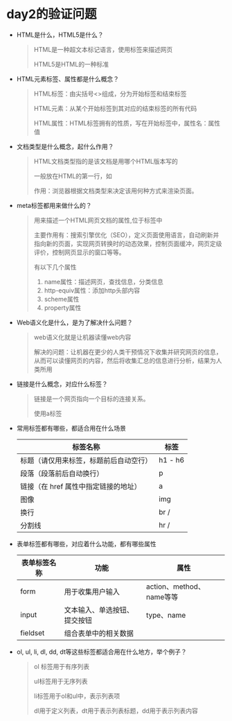 # day2的验证问题

- HTML是什么，HTML5是什么？

  > HTML是一种超文本标记语言，使用标签来描述网页
  >
  > HTML5是HTML的一种标准

- HTML元素标签、属性都是什么概念？

  > HTML标签：由尖括号<>组成，分为开始标签和结束标签
  >
  > HTML元素：从某个开始标签到其对应的结束标签的所有代码
  >
  > HTML属性：HTML标签拥有的性质，写在开始标签中，属性名：属性值

- 文档类型是什么概念，起什么作用？

  > HTML文档类型指的是该文档是用哪个HTML版本写的
  >
  > 一般放在HTML的第一行，如<!DOCTYPE html>
  >
  > 作用：浏览器根据文档类型来决定该用何种方式来渲染页面。

- meta标签都用来做什么的？

  > 用来描述一个HTML网页文档的属性,位于<head>标签中
  >
  > 主要作用有：搜索引擎优化（SEO），定义页面使用语言，自动刷新并指向新的页面，实现网页转换时的动态效果，控制页面缓冲，网页定级评价，控制网页显示的窗口等等。
  >
  > 有以下几个属性
  >
  > 1. name属性：描述网页，查找信息，分类信息
  > 2. http-equiv属性：添加http头部内容
  > 3. scheme属性
  > 4. property属性

- Web语义化是什么，是为了解决什么问题？

  > web语义化就是让机器读懂web内容
  >
  > 解决的问题：让机器在更少的人类干预情况下收集并研究网页的信息，从而可以读懂网页的内容，然后将收集汇总的信息进行分析，结果为人类所用

- 链接是什么概念，对应什么标签？

  > 链接是一个网页指向一个目标的连接关系。
  >
  > 使用a标签

- 常用标签都有哪些，都适合用在什么场景

  | 标签名称                               | 标签        |
  | -------------------------------------- | ----------- |
  | 标题（请仅用来标签，标题前后自动空行） | h1 - h6 |
  | 段落（段落前后自动换行）               | p         |
  | 链接（在 href 属性中指定链接的地址）   | a         |
  | 图像                                   | img       |
  | 换行                                   | br /     |
  | 分割线                                 | hr /      |

- 表单标签都有哪些，对应着什么功能，都有哪些属性

  | 表单标签名称 | 功能                         | 属性                     |
  | ------------ | ---------------------------- | ------------------------ |
  | form       | 用于收集用户输入             | action、method、name等等 |
  | input      | 文本输入、单选按钮、提交按钮 | type、name               |
  | fieldset   | 组合表单中的相关数据         |                          |

- ol, ul, li, dl, dd, dt等这些标签都适合用在什么地方，举个例子？

  > ol 标签用于有序列表
  >
  > ul标签用于无序列表
  >
  > li标签用于ol和ul中，表示列表项
  >
  > dl用于定义列表，dt用于表示列表标题，dd用于表示列表内容